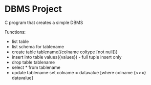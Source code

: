DBMS Project
================
C program that creates a simple DBMS

Functions:

* list table
* list schema for tablename
* create table tablename({colname coltype [not null]})
* insert into table values({values}) - full tuple insert only
* drop table tablename
* select * from tablename
* update tablename set colname = datavalue [where colname {<>=} datavalue]
